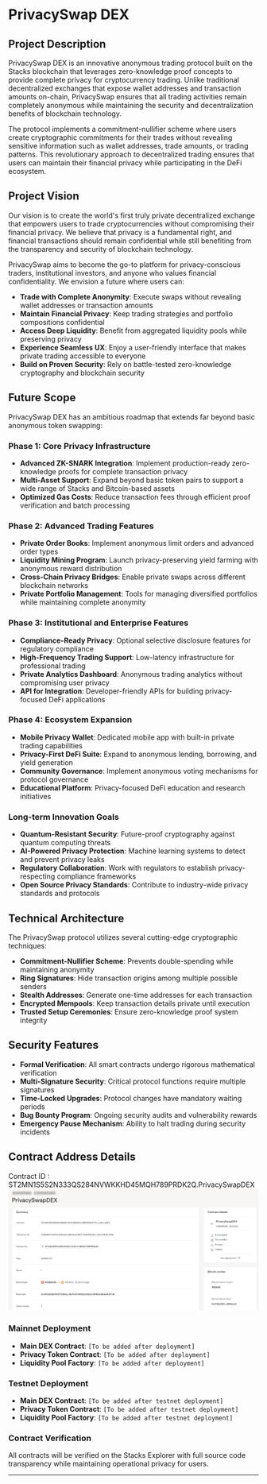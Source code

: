 # PrivacySwap DEX

## Project Description

PrivacySwap DEX is an innovative anonymous trading protocol built on the Stacks blockchain that leverages zero-knowledge proof concepts to provide complete privacy for cryptocurrency trading. Unlike traditional decentralized exchanges that expose wallet addresses and transaction amounts on-chain, PrivacySwap ensures that all trading activities remain completely anonymous while maintaining the security and decentralization benefits of blockchain technology.

The protocol implements a commitment-nullifier scheme where users create cryptographic commitments for their trades without revealing sensitive information such as wallet addresses, trade amounts, or trading patterns. This revolutionary approach to decentralized trading ensures that users can maintain their financial privacy while participating in the DeFi ecosystem.

## Project Vision

Our vision is to create the world's first truly private decentralized exchange that empowers users to trade cryptocurrencies without compromising their financial privacy. We believe that privacy is a fundamental right, and financial transactions should remain confidential while still benefiting from the transparency and security of blockchain technology.

PrivacySwap aims to become the go-to platform for privacy-conscious traders, institutional investors, and anyone who values financial confidentiality. We envision a future where users can:

- **Trade with Complete Anonymity**: Execute swaps without revealing wallet addresses or transaction amounts
- **Maintain Financial Privacy**: Keep trading strategies and portfolio compositions confidential  
- **Access Deep Liquidity**: Benefit from aggregated liquidity pools while preserving privacy
- **Experience Seamless UX**: Enjoy a user-friendly interface that makes private trading accessible to everyone
- **Build on Proven Security**: Rely on battle-tested zero-knowledge cryptography and blockchain security

## Future Scope

PrivacySwap DEX has an ambitious roadmap that extends far beyond basic anonymous token swapping:

### Phase 1: Core Privacy Infrastructure
- **Advanced ZK-SNARK Integration**: Implement production-ready zero-knowledge proofs for complete transaction privacy
- **Multi-Asset Support**: Expand beyond basic token pairs to support a wide range of Stacks and Bitcoin-based assets
- **Optimized Gas Costs**: Reduce transaction fees through efficient proof verification and batch processing

### Phase 2: Advanced Trading Features
- **Private Order Books**: Implement anonymous limit orders and advanced order types
- **Liquidity Mining Program**: Launch privacy-preserving yield farming with anonymous reward distribution
- **Cross-Chain Privacy Bridges**: Enable private swaps across different blockchain networks
- **Private Portfolio Management**: Tools for managing diversified portfolios while maintaining complete anonymity

### Phase 3: Institutional and Enterprise Features
- **Compliance-Ready Privacy**: Optional selective disclosure features for regulatory compliance
- **High-Frequency Trading Support**: Low-latency infrastructure for professional trading
- **Private Analytics Dashboard**: Anonymous trading analytics without compromising user privacy
- **API for Integration**: Developer-friendly APIs for building privacy-focused DeFi applications

### Phase 4: Ecosystem Expansion
- **Mobile Privacy Wallet**: Dedicated mobile app with built-in private trading capabilities
- **Privacy-First DeFi Suite**: Expand to anonymous lending, borrowing, and yield generation
- **Community Governance**: Implement anonymous voting mechanisms for protocol governance
- **Educational Platform**: Privacy-focused DeFi education and research initiatives

### Long-term Innovation Goals
- **Quantum-Resistant Security**: Future-proof cryptography against quantum computing threats
- **AI-Powered Privacy Protection**: Machine learning systems to detect and prevent privacy leaks
- **Regulatory Collaboration**: Work with regulators to establish privacy-respecting compliance frameworks
- **Open Source Privacy Standards**: Contribute to industry-wide privacy standards and protocols

## Technical Architecture

The PrivacySwap protocol utilizes several cutting-edge cryptographic techniques:

- **Commitment-Nullifier Scheme**: Prevents double-spending while maintaining anonymity
- **Ring Signatures**: Hide transaction origins among multiple possible senders  
- **Stealth Addresses**: Generate one-time addresses for each transaction
- **Encrypted Mempools**: Keep transaction details private until execution
- **Trusted Setup Ceremonies**: Ensure zero-knowledge proof system integrity

## Security Features

- **Formal Verification**: All smart contracts undergo rigorous mathematical verification
- **Multi-Signature Security**: Critical protocol functions require multiple signatures
- **Time-Locked Upgrades**: Protocol changes have mandatory waiting periods
- **Bug Bounty Program**: Ongoing security audits and vulnerability rewards
- **Emergency Pause Mechanism**: Ability to halt trading during security incidents

## Contract Address Details
Contract ID : ST2MN1S5S2N333QS284NVWKKHD45MQH789PRDK2Q.PrivacySwapDEX
![alt text](image.png)

### Mainnet Deployment
- **Main DEX Contract**: `[To be added after deployment]`
- **Privacy Token Contract**: `[To be added after deployment]`
- **Liquidity Pool Factory**: `[To be added after deployment]`

### Testnet Deployment  
- **Main DEX Contract**: `[To be added after testnet deployment]`
- **Privacy Token Contract**: `[To be added after testnet deployment]`
- **Liquidity Pool Factory**: `[To be added after testnet deployment]`

### Contract Verification
All contracts will be verified on the Stacks Explorer with full source code transparency while maintaining operational privacy for users.

---
